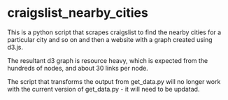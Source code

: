 # craigslist_nearby_cities
This is a python script that scrapes craigslist to find the nearby cities for a particular city and so on and then a website with a graph created using d3.js.

The resultant d3 graph is resource heavy, which is expected from the hundreds of nodes, and about 30 links per node. 

The script that transforms the output from get_data.py will no longer work with the current version of get_data.py - it will need to be updatad. 
